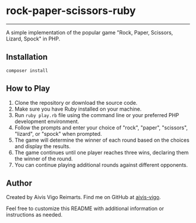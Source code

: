 # rock-paper-scissors-ruby
---

A simple implementation of the popular game "Rock, Paper, Scissors, Lizard, Spock" in PHP.

Installation
---
```
composer install  
```

## How to Play

1. Clone the repository or download the source code.
2. Make sure you have Ruby installed on your machine.
3. Run `ruby play.rb` file using the command line or your preferred PHP development environment.
4. Follow the prompts and enter your choice of "rock", "paper", "scissors", "lizard", or "spock" when prompted.
5. The game will determine the winner of each round based on the choices and display the results.
6. The game continues until one player reaches three wins, declaring them the winner of the round.
7. You can continue playing additional rounds against different opponents.

## Author

Created by Aivis Vigo Reimarts. Find me on GitHub at [aivis-vigo](https://github.com/aivis-vigo).

Feel free to customize this README with additional information or instructions as needed.
